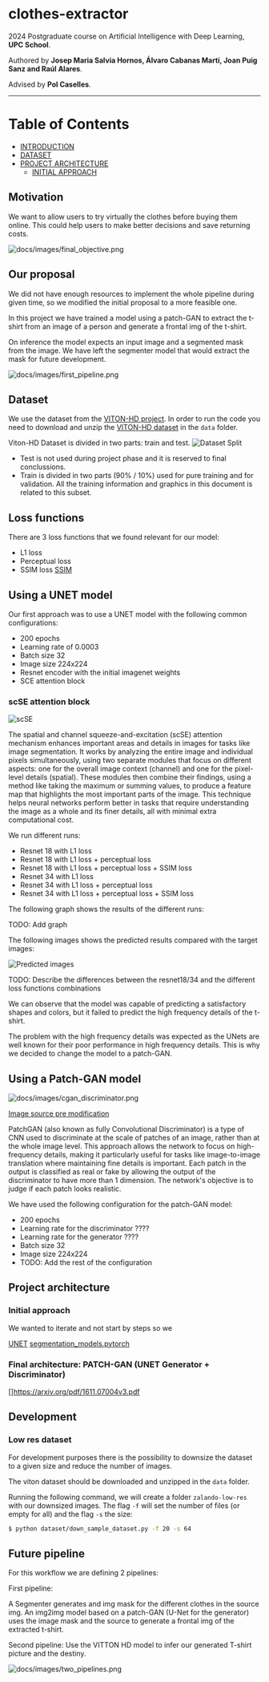 # clothes-extractor
2024 Postgraduate course on Artificial Intelligence with Deep Learning, **UPC School**.

Authored by **Josep Maria Salvia Hornos, Álvaro Cabanas Martí, Joan Puig Sanz and Raúl Alares**.

Advised by **Pol Caselles**.

---

Table of Contents
=================
  * [INTRODUCTION](#introduction)
  * [DATASET](#dataset)
  * [PROJECT ARCHITECTURE](#project-architecture)
	 * [INITIAL APPROACH](#initial-approach)

## Motivation
We want to allow users to try virtually the clothes before buying them online.
This could help users to make better decisions and save returning costs.

![docs/images/final_objective.png](docs/images/final_objective.png)

## Our proposal
We did not have enough resources to implement the whole pipeline during given time, so we modified the initial proposal to a more feasible one.

In this project we have trained a model using a patch-GAN to extract the t-shirt from an image of a person and generate a frontal img of the t-shirt.

On inference the model expects an input image and a segmented mask from the image. We have left the segmenter model that would extract the mask for future development.

![docs/images/first_pipeline.png](docs/images/first_pipeline.png)

## Dataset
We use the dataset from the [VITON-HD project](https://github.com/shadow2496/VITON-HD).
In order to run the code you need to download and unzip the [VITON-HD dataset](https://github.com/shadow2496/VITON-HD?tab=readme-ov-file#dataset) in the `data` folder.

Viton-HD Dataset is divided in two parts: train and test. 
![Dataset Split](docs/images/dataset.png)
* Test is not used during project phase and it is reserved to final conclussions. 
* Train is divided in two parts (90% / 10%) used for pure training and for validation. All the training information and graphics in this document is related to this subset.

## Loss functions
There are 3 loss functions that we found relevant for our model:
* L1 loss
* Perceptual loss
* SSIM loss [SSIM](https://ieeexplore.ieee.org/document/1284395)

## Using a UNET model
Our first approach was to use a UNET model with the following common configurations:

* 200 epochs
* Learning rate of 0.0003
* Batch size 32
* Image size 224x224
* Resnet encoder with the initial imagenet weights 
* SCE attention block

### scSE attention block

![scSE](docs/images/scse.jpg)

The spatial and channel squeeze-and-excitation (scSE) attention mechanism enhances important areas and details in images for tasks like image segmentation. It works by analyzing the entire image and individual pixels simultaneously, using two separate modules that focus on different aspects: one for the overall image context (channel) and one for the pixel-level details (spatial). These modules then combine their findings, using a method like taking the maximum or summing values, to produce a feature map that highlights the most important parts of the image. This technique helps neural networks perform better in tasks that require understanding the image as a whole and its finer details, all with minimal extra computational cost.

We run different runs:

* Resnet 18 with L1 loss
* Resnet 18 with L1 loss + perceptual loss
* Resnet 18 with L1 loss + perceptual loss + SSIM loss
* Resnet 34 with L1 loss
* Resnet 34 with L1 loss + perceptual loss
* Resnet 34 with L1 loss + perceptual loss + SSIM loss

The following graph shows the results of the different runs:

TODO: Add graph

The following images shows the predicted results compared with the target images:

![Predicted images](docs/images/predicted_images.png)

TODO: Describe the differences between the resnet18/34 and the different loss functions combinations 

We can observe that the model was capable of predicting a satisfactory shapes and colors, but it failed to predict the high frequency details of the t-shirt.

The problem with the high frequency details was expected as the UNets are well known for their poor performance in high frequency details. This is why we decided to change the model to a patch-GAN.

## Using a Patch-GAN model

![docs/images/cgan_discriminator.png](docs/images/cgan_discriminator.png)

[Image source pre modification](https://www.researchgate.net/figure/Architecture-of-the-PatchGAN-discriminator-The-discriminator-takes-two-channel-wise_fig2_358603007)

PatchGAN (also known as fully Convolutional Discriminator) is a type of CNN used to discriminate at the scale of patches of an image, rather than at the whole image level. This approach allows the network to focus on high-frequency details, making it particularly useful for tasks like image-to-image translation where maintaining fine details is important. Each patch in the output is classified as real or fake by allowing the output of the discriminator to have more than 1 dimension. The network's objective is to judge if each patch looks realistic.


We have used the following configuration for the patch-GAN model:

* 200 epochs
* Learning rate for the discriminator ????
* Learning rate for the generator ????
* Batch size 32
* Image size 224x224
* TODO: Add the rest of the configuration

## Project architecture
### Initial approach
We wanted to iterate and not start  by steps so we

[UNET](https://arxiv.org/abs/1505.04597)
[segmentation_models.pytorch](https://github.com/qubvel/segmentation_models.pytorch)

### Final architecture: PATCH-GAN (UNET Generator + Discriminator)
[]https://arxiv.org/pdf/1611.07004v3.pdf


## Development
### Low res dataset
For development purposes there is the possibility to downsize the dataset to a given size and reduce the number of images.

The viton dataset should be downloaded and unzipped in the `data` folder.

Running the following command, we will create a folder `zalando-low-res` with our downsized images.
The flag `-f` will set the number of files (or empty for all) and the flag `-s` the size: 

```bash
$ python dataset/down_sample_dataset.py -f 20 -s 64
```


## Future pipeline
For this workflow we are defining 2 pipelines:

First pipeline:

A Segmenter generates and img mask for the different clothes in the source img.
An img2img model based on a patch-GAN (U-Net for the generator) uses the image mask and the source to generate a frontal img of the extracted t-shirt.

Second pipeline:
Use the VITTON HD model to infer our generated T-shirt picture and the destiny.

![docs/images/two_pipelines.png](docs/images/two_pipelines.png)